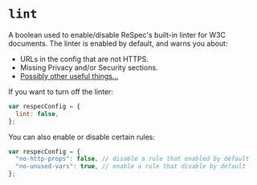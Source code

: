 # `lint`

A boolean used to enable/disable ReSpec's built-in linter for W3C documents. The linter is enabled by default, and warns you about:

- URLs in the config that are not HTTPS.
- Missing Privacy and/or Security sections.
- [Possibly other useful things...](https://github.com/w3c/respec/tree/develop/src/core/linter-rules)

If you want to turn off the linter:

```js "example": "Disable linter."
var respecConfig = {
  lint: false,
};
```

You can also enable or disable certain rules:

```js "example": "Enable or disable certain linter rules."
var respecConfig = {
  "no-http-props": false, // disable a rule that enabled by default
  "no-unused-vars": true, // enable a rule that disable by default
};
```
